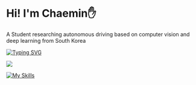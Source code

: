 # Hi! I'm Chaemin✋
A Student researching autonomous driving based on computer vision and deep learning from South Korea  

[![Typing SVG](https://readme-typing-svg.demolab.com/?lines=First+line+of+text;Second+line+of+text)](https://git.io/typing-svg)

<img src="https://img.shields.io/badge/react-20232a.svg?style=for-the-badge&logo=react&logoColor=61DAFB" />


[![My Skills](https://skillicons.dev/icons?i=git,kubernetes,docker,c,py,pytorch,flutter,ros,vscode,vim,opencv,flutter,notion)](https://skillicons.dev)
